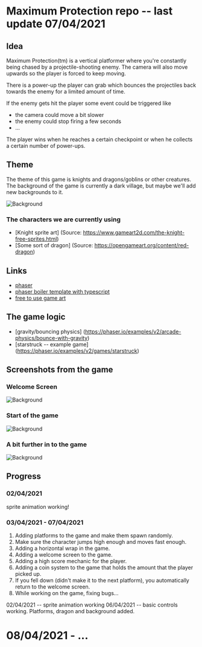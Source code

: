 # Maximum Protection repo -- last update 07/04/2021

## Idea

Maximum Protection(tm) is a vertical platformer where you're constantly being chased by a projectile-shooting enemy. The camera will also move upwards so the player is forced to keep moving. 

There is a power-up the player can grab which bounces the projectiles back towards the enemy for a limited amount of time. 

If the enemy gets hit the player some event could be triggered like 

- the camera could move a bit slower
- the enemy could stop firing a few seconds
- ...

The player wins when he reaches a certain checkpoint or when he collects a certain number of power-ups.

## Theme 

The theme of this game is knights and dragons/goblins or other creatures. The background of the game is currently a dark village, but maybe we'll add new backgrounds to it.

![Background](./ScreenshotsForReadMe/BackgroundScreenshot.png)


### The characters we are currently using

- [Knight sprite art] (Source: https://www.gameart2d.com/the-knight-free-sprites.html) 
- [Some sort of dragon] (Source: https://opengameart.org/content/red-dragon)

## Links

- [phaser](https://phaser.io/)
- [phaser boiler template with typescript](https://github.com/photonstorm/phaser3-typescript-project-template)
- [free to use game art](https://www.gameartguppy.com/)


## The game logic

- [gravity/bouncing physics] (https://phaser.io/examples/v2/arcade-physics/bounce-with-gravity)
- [starstruck -- example game] (https://phaser.io/examples/v2/games/starstruck)

## Screenshots from the game

### Welcome Screen

![Background](./ScreenshotsForReadMe/Welcomescreen.png)

### Start of the game

![Background](./ScreenshotsForReadMe/BeginGame.png)

### A bit further in to the game

![Background](./ScreenshotsForReadMe/FurtherInToGame.png)

## Progress

### 02/04/2021 
sprite animation working!

### 03/04/2021 - 07/04/2021
1. Adding platforms to the game and make them spawn randomly.
2. Make sure the character jumps high enough and moves fast enough.
3. Adding a horizontal wrap in the game.
4. Adding a welcome screen to the game. 
5. Adding a high score mechanic for the player.
6. Adding a coin system to the game that holds the amount that the player picked up. 
7. If you fell down (didn't make it to the next platform), you automatically return to the welcome screen.
8. While working on the game, fixing bugs...

02/04/2021 -- sprite animation working
06/04/2021 -- basic controls working. Platforms, dragon and background added. 
              


# 08/04/2021 - ...

